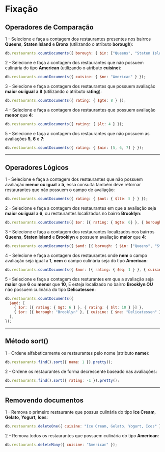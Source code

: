 # Fixação

## Operadores de Comparação

1 - Selecione e faça a contagem dos restaurantes presentes nos bairros **Queens**, **Staten Island** e **Bronx** (utilizando o atributo **borough**):

```js
db.restaurants.countDocuments({ borough: { $in: ["Queens", "Staten Island", "Bronx"] } });
```

2 - Selecione e faça a contagem dos restaurantes que não possuem culinária do tipo **American** (utilizando o atributo **cuisine**):

```js
db.restaurants.countDocuments({ cuisine: { $ne: "American" } });
```

3 - Selecione e faça a contagem dos restaurantes que possuem avaliação **maior ou igual** a **8** (utilizando o atributo **rating**):

```js
db.restaurants.countDocuments({ rating: { $gte: 8 } });
```

4 - Selecione e faça a contagem dos restaurantes que possuem avaliação **menor** que **4**:

```js
db.restaurants.countDocuments({ rating: { $lt: 4 } });
```

5 - Selecione e faça a contagem dos restaurantes que não possuem as avaliações **5**, **6** e **7**:

```js
db.restaurants.countDocuments({ rating: { $nin: [5, 6, 7] } });
```

---

## Operadores Lógicos

1 - Selecione e faça a contagem dos restaurantes que não possuem avaliação **menor ou igual** a **5**, essa consulta também deve retornar restaurantes que não possuem o campo de avaliação:

```js
db.restaurants.countDocuments({ rating: { $not: { $lte: 5 } } });
```

2 - Selecione e faça a contagem dos restaurantes em que a avaliação seja **maior ou igual** a **6**, ou restaurantes localizados no bairro **Brooklyn**:

```js
db.restaurants.countDocuments({ $or: [{ rating: { $gte: 6} }, { borough: "Brooklyn" }] });
```

3 - Selecione e faça a contagem dos restaurantes localizados nos bairros **Queens**, **Staten Island** e **Brooklyn** e possuem avaliação **maior** que **4**:

```js
db.restaurants.countDocuments({ $and: [{ borough: { $in: ["Queens", "Staten Island", "Brooklyn"] } }, { rating: { $gt: 4 } }] });
```

4 - Selecione e faça a contagem dos restaurantes onde **nem** o campo avaliação seja igual a **1**, **nem** o campo culinária seja do tipo **American**:

```js
db.restaurants.countDocuments({ $nor: [{ rating: { $eq: 1 } }, { cuisine: "American" }] });
```

5 - Selecione e faça a contagem dos resturantes em que a avaliação seja **maior** que **6** ou **menor** que **10**, E esteja localizado no bairro **Brooklyn OU** não possuem culinária do tipo **Delicatessen**:

```js
db.restaurants.countDocuments({
  $and: [
    { $or: [{ rating: { $gt: 6 } }, { rating: { $lt: 10 } }] },
    { $or: [{ borough: "Brooklyn" }, { cuisine: { $ne: "Delicatessen" } }] },
  ],
});
```

---

## Método sort()

1 - Ordene alfabeticamente os restaurantes pelo nome (atributo **name**):

```js
db.restaurants.find().sort({ name: 1 }).pretty();
```

2 - Ordene os restaurantes de forma decrescente baseado nas avaliações:

```js
db.restaurants.find().sort({ rating: -1 }).pretty();
```

---

## Removendo documentos

1 - Remova o primeiro restaurante que possua culinária do tipo **Ice Cream**, **Gelato**, **Yogurt**, **Ices**:

```js
db.restaurants.deleteOne({ cuisine: "Ice Cream, Gelato, Yogurt, Ices" });
```

2 - Remova todos os restaurantes que possuem culinária do tipo **American**:

```js
db.restaurants.deleteMany({ cuisine: "American" });
```
